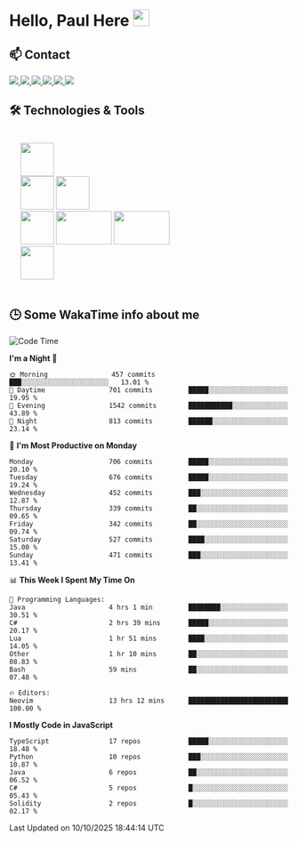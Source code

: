 # Hello, Paul Here <img src="https://raw.githubusercontent.com/MartinHeinz/MartinHeinz/master/wave.gif" width="30px">

<!--
Here are some ideas to get you started:

- 🔭 I’m currently working on ...
- 🌱 I’m currently learning ...
- 👯 I’m looking to collaborate on ...
- 🤔 I’m looking for help with ...
- 💬 Ask me about ...
- 📫 How to reach me: ...
- 😄 Pronouns: ...
- ⚡ Fun fact: ...
-->


## 📫 Contact

<p>
 <a href="https://RaveHunter05.github.io">
  <img src="https://img.shields.io/badge/ravehunter05-%23206A5D.svg?&style=for-the-badge&logo=jquery&logoColor=white" />
 </a>

 <a href="https://www.linkedin.com/in/paul-sotelo-rocha-68733687/">
  <img src="https://img.shields.io/badge/connect-%230077B5.svg?&style=for-the-badge&logo=linkedin&logoColor=white" />
 </a>

 <a href="https://join.skype.com/invite/viy3VgZfhRKv">
  <img src="https://img.shields.io/badge/chat-%2300AFF0.svg?&style=for-the-badge&logo=skype&logoColor=white" />
 </a>

 <a href="mailto:paulsotelo97@gmail.com">
  <img src="https://img.shields.io/badge/email-%23C14438.svg?&style=for-the-badge&logo=Gmail&logoColor=white" />
 </a>

 <a href="https://wa.me/50577312543">
  <img src="https://img.shields.io/badge/Whatsapp-%2300BFA5.svg?&style=for-the-badge&logo=Whatsapp&logoColor=white" />
 </a>
  
   <a href="https://telegram.me/RaveHunter05">
  <img src="https://img.shields.io/badge/Telegram-%23206A5D.svg?&style=for-the-badge&logo=Telegram&logoColor=white" />
 </a>
</p>

## 🛠️ Technologies & Tools

<div style="display: flex; flex-direction: column; padding: 20px;">
 
<div> <img src="https://cdn.pixabay.com/photo/2020/02/22/16/29/penguin-4871045_640.png" width="60" height="60"/> </div>
<div>
<img src="https://static-00.iconduck.com/assets.00/react-icon-2048x2048-o8k3ymqa.png" width="60" height="60"/>
<img src="https://www.drupal.org/files/project-images/nextjs-icon-dark-background.png" width="60" height="60" />
</div>
<div>
 <img src="https://upload.wikimedia.org/wikipedia/commons/thumb/c/c3/Python-logo-notext.svg/1200px-Python-logo-notext.svg.png" width="60" height="60" />
 <img src="https://www.ibm.com/content/dam/adobe-cms/instana/media_logo/dotnetCore.component.complex-narrative-xl.ts=1691583540732.png/content/adobe-cms/mx/es/products/instana/supported-technologies/dotnet-core-monitoring/_jcr_content/root/table_of_contents/body/content_section_styled/content-section-body/complex_narrative/logoimage" width="100" height="60" />
  <img src="https://cdn.bap-software.net/2024/08/26213247/spring.jpg" width="100" height="60" />
</div>

<div>
<img src="https://s2.coinmarketcap.com/static/img/coins/200x200/1027.png" width="60" height="60" />
</div>
</div>

## 🕒 Some WakaTime info about me

<!--START_SECTION:waka-->
![Code Time](http://img.shields.io/badge/Code%20Time-952%20hrs%2048%20mins-blue)

**I'm a Night 🦉** 

```text
🌞 Morning                457 commits         ███░░░░░░░░░░░░░░░░░░░░░░   13.01 % 
🌆 Daytime                701 commits         █████░░░░░░░░░░░░░░░░░░░░   19.95 % 
🌃 Evening                1542 commits        ███████████░░░░░░░░░░░░░░   43.89 % 
🌙 Night                  813 commits         ██████░░░░░░░░░░░░░░░░░░░   23.14 % 
```
📅 **I'm Most Productive on Monday** 

```text
Monday                   706 commits         █████░░░░░░░░░░░░░░░░░░░░   20.10 % 
Tuesday                  676 commits         █████░░░░░░░░░░░░░░░░░░░░   19.24 % 
Wednesday                452 commits         ███░░░░░░░░░░░░░░░░░░░░░░   12.87 % 
Thursday                 339 commits         ██░░░░░░░░░░░░░░░░░░░░░░░   09.65 % 
Friday                   342 commits         ██░░░░░░░░░░░░░░░░░░░░░░░   09.74 % 
Saturday                 527 commits         ████░░░░░░░░░░░░░░░░░░░░░   15.00 % 
Sunday                   471 commits         ███░░░░░░░░░░░░░░░░░░░░░░   13.41 % 
```


📊 **This Week I Spent My Time On** 

```text
💬 Programming Languages: 
Java                     4 hrs 1 min         ████████░░░░░░░░░░░░░░░░░   30.51 % 
C#                       2 hrs 39 mins       █████░░░░░░░░░░░░░░░░░░░░   20.17 % 
Lua                      1 hr 51 mins        ████░░░░░░░░░░░░░░░░░░░░░   14.05 % 
Other                    1 hr 10 mins        ██░░░░░░░░░░░░░░░░░░░░░░░   08.83 % 
Bash                     59 mins             ██░░░░░░░░░░░░░░░░░░░░░░░   07.48 % 

🔥 Editors: 
Neovim                   13 hrs 12 mins      █████████████████████████   100.00 % 
```

**I Mostly Code in JavaScript** 

```text
TypeScript               17 repos            █████░░░░░░░░░░░░░░░░░░░░   18.48 % 
Python                   10 repos            ███░░░░░░░░░░░░░░░░░░░░░░   10.87 % 
Java                     6 repos             ██░░░░░░░░░░░░░░░░░░░░░░░   06.52 % 
C#                       5 repos             █░░░░░░░░░░░░░░░░░░░░░░░░   05.43 % 
Solidity                 2 repos             █░░░░░░░░░░░░░░░░░░░░░░░░   02.17 % 
```




 Last Updated on 10/10/2025 18:44:14 UTC
<!--END_SECTION:waka-->
